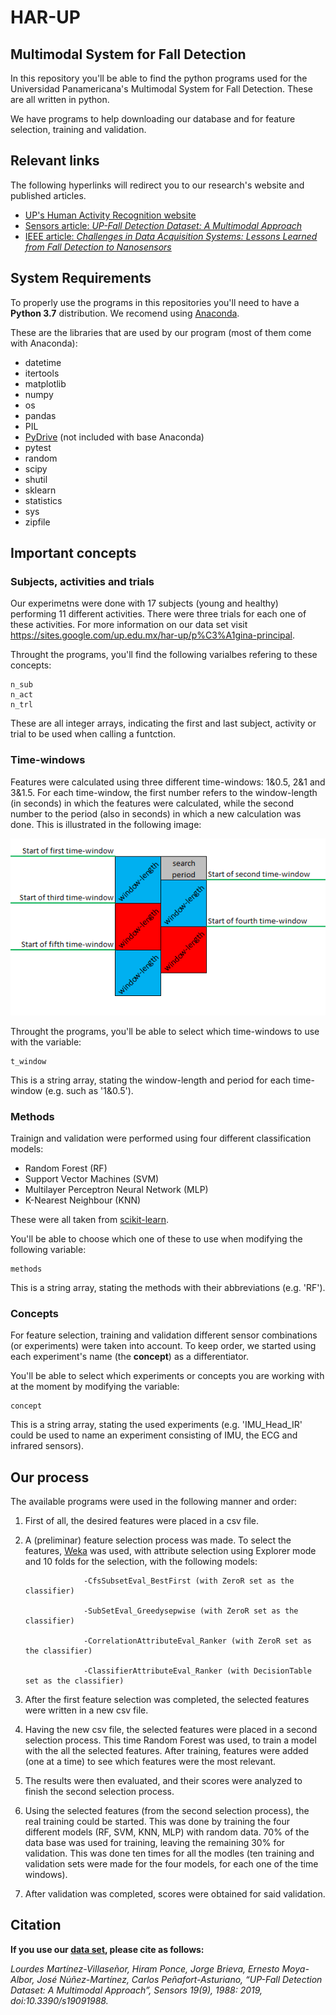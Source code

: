 # HAR-UP
## Multimodal System for Fall Detection

In this repository you'll be able to find the python programs used for the Universidad Panamericana's Multimodal System for Fall Detection.
 These are all written  in python.
 
We have programs to help downloading our database and for feature selection, training and validation.

## Relevant links

The following hyperlinks will redirect you to our research's website and published articles.

- [UP's Human Activity Recognition website](https://sites.google.com/up.edu.mx/har-up/p%C3%A1gina-principal)
- [Sensors article: *UP-Fall Detection Dataset: A Multimodal Approach*](https://www.mdpi.com/1424-8220/19/9/1988)
- [IEEE article: *Challenges in Data Acquisition Systems: Lessons Learned from Fall Detection to Nanosensors*](https://ieeexplore.ieee.org/document/8688609)

## System Requirements

To properly use the programs in this repositories you'll need to have a **Python 3.7** distribution. We recomend using [Anaconda](https://www.anaconda.com/distribution/).

These are the libraries that are used by our program (most of them come with Anaconda):

- datetime
- itertools
- matplotlib
- numpy
- os
- pandas
- PIL
- [PyDrive](https://pythonhosted.org/PyDrive/) (not included with base Anaconda)
- pytest
- random
- scipy
- shutil
- sklearn
- statistics
- sys
- zipfile

## Important concepts


### Subjects, activities and trials


Our experimetns were done with 17 subjects (young and healthy) performing 11 different activities. There were three trials for each one of these activities. For more information on our data set visit https://sites.google.com/up.edu.mx/har-up/p%C3%A1gina-principal.


Throught the programs, you'll find the following varialbes refering to these concepts:

    n_sub
    n_act
    n_trl


These are all integer arrays, indicating the first and last subject, activity or trial to be used when calling a funtction.

### Time-windows


Features were calculated using three different time-windows: 1&0.5, 2&1 and 3&1.5. For each time-window, the first number refers to the window-length (in seconds) in which the features were calculated, while the second number to the period (also in seconds) in which a new calculation was done. This is illustrated in the following image:

![](twnd.png)


Throught the programs, you'll be able to select which time-windows to use with the variable:

    t_window

This is a string array, stating the window-length and period for each time-window (e.g. such as '1&0.5').

### Methods


Trainign and validation were performed using four different classification models:

 - Random Forest (RF)
 - Support Vector Machines (SVM)
 - Multilayer Perceptron Neural Network (MLP)
 - K-Nearest Neighbour (KNN)

These were all taken from [scikit-learn](https://scikit-learn.org/stable/).


You'll be able to choose which one of these to use when modifying the following variable:


    methods

This is a string array, stating the methods with their abbreviations (e.g. 'RF').


### Concepts


For feature selection, training and validation different sensor combinations (or experiments) were taken into account. To keep order, we started using each experiment's name (the **concept**) as a differentiator.


You'll be able to select which experiments or concepts you are working with at the moment by modifying the variable:


    concept

This is a string array, stating the used experiments (e.g. 'IMU_Head_IR' could be used to name an experiment consisting of IMU, the ECG and infrared sensors).


## Our process

The available programs were used in the following manner and order:

1. First of all, the desired features were placed in a csv file.

2. A (preliminar) feature selection process was made. To select the features, [Weka](https://www.cs.waikato.ac.nz/~ml/weka/index.html) was used, with attribute selection using Explorer mode and 10 folds for the selection, with the following models:

					-CfsSubsetEval_BestFirst (with ZeroR set as the classifier)
					
					-SubSetEval_Greedysepwise (with ZeroR set as the classifier)
					
					-CorrelationAttributeEval_Ranker (with ZeroR set as the classifier)
					
					-ClassifierAttributeEval_Ranker (with DecisionTable set as the classifier)
     
3. After the first feature selection was completed, the selected features were written in a new csv file.

4. Having the new csv file, the selected features were placed in a second selection process. This time Random Forest was used, to train a model with the all the selected features. After training, features were added (one at a time) to see which features were the most relevant.

5. The results were then evaluated, and their scores were analyzed to finish the second selection process.

6. Using the selected features (from the second selection process), the real training could be started. This was done by training the four different models (RF, SVM, KNN, MLP) with random data. 70% of the data base was used for training, leaving the remaining 30% for validation. This was done ten times for all the modles (ten training and validation sets were made for the four models, for each one of the time windows). 

7. After validation was completed, scores were obtained for said validation.


## Citation

**If you use our [data set](https://sites.google.com/up.edu.mx/har-up/p%C3%A1gina-principal), please cite as follows:**

*Lourdes Martínez-Villaseñor, Hiram Ponce, Jorge Brieva, Ernesto Moya-Albor, José Núñez-Martínez, Carlos Peñafort-Asturiano, “UP-Fall Detection Dataset: A Multimodal Approach”, Sensors 19(9), 1988: 2019, doi:10.3390/s19091988.*
